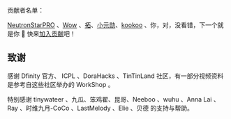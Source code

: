 贡献者名单：

[NeutronStarPRO](https://github.com/NeutronStarPRO) 、[Wow](https://github.com/RyanLee0396) 、[拓](https://github.com/Tuostarfish)、[小元勋](https://github.com/xiaoyuanxun)、[kookoo](https://github.com/0xkookoo) 、你，对，没看错，下一个就是你 🫵 快来[加入贡献](https://github.com/NeutronStarDAO)吧！




## 致谢

感谢 Dfinity 官方、 ICPL 、DoraHacks 、TinTinLand 社区，有一部分视频资料是参考自这些社区举办的 WorkShop 。

特别感谢 tinywateer 、九瓜、笨鸡翟、昆哥、Neeboo 、wuhu 、Anna Lai 、Ray 、时维九月-CoCo 、LastMelody 、Elie 、贝德 的支持与帮助。

